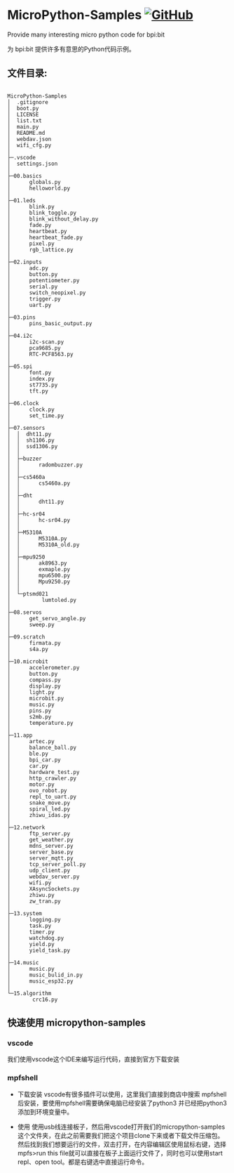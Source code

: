 # MicroPython-Samples [![GitHub](https://img.shields.io/github/license/mashape/apistatus.svg?style=for-the-badge)](./LICENSE)

Provide many interesting micro python code for bpi:bit

为 bpi:bit 提供许多有意思的Python代码示例。

## 文件目录:

```

MicroPython-Samples
│  .gitignore
│  boot.py
│  LICENSE
│  list.txt
│  main.py
│  README.md
│  webdav.json
│  wifi_cfg.py
│  
├─.vscode
│  settings.json
│      
├─00.basics
│      globals.py
│      helloworld.py
│      
├─01.leds
│      blink.py
│      blink_toggle.py
│      blink_without_delay.py
│      fade.py
│      heartbeat.py
│      heartbeat_fade.py
│      pixel.py
│      rgb_lattice.py
│      
├─02.inputs
│      adc.py
│      button.py
│      potentiometer.py
│      serial.py
│      switch_neopixel.py
│      trigger.py
│      uart.py
│      
├─03.pins
│      pins_basic_output.py
│      
├─04.i2c
│      i2c-scan.py
│      pca9685.py
│      RTC-PCF8563.py
│      
├─05.spi
│      font.py
│      index.py
│      st7735.py
│      tft.py
│      
├─06.clock
│      clock.py
│      set_time.py
│      
├─07.sensors
│  │  dht11.py
│  │  sh1106.py
│  │  ssd1306.py
│  │  
│  ├─buzzer
│  │      radombuzzer.py
│  │      
│  ├─cs5460a
│  │      cs5460a.py
│  │      
│  ├─dht
│  │      dht11.py
│  │      
│  ├─hc-sr04
│  │      hc-sr04.py
│  │      
│  ├─M5310A
│  │      M5310A.py
│  │      M5310A_old.py
│  │      
│  ├─mpu9250
│  │      ak8963.py
│  │      exmaple.py
│  │      mpu6500.py
│  │      Mpu9250.py
│  │      
│  └─ptsmd021
│          lumtoled.py
│          
├─08.servos
│      get_servo_angle.py
│      sweep.py
│      
├─09.scratch
│      firmata.py
│      s4a.py
│      
├─10.microbit
│      accelerometer.py
│      button.py
│      compass.py
│      display.py
│      light.py
│      microbit.py
│      music.py
│      pins.py
│      s2mb.py
│      temperature.py
│      
├─11.app
│      artec.py
│      balance_ball.py
│      ble.py
│      bpi_car.py
│      car.py
│      hardware_test.py
│      http_crawler.py
│      motor.py
│      ovo_robot.py
│      repl_to_uart.py
│      snake_move.py
│      spiral_led.py
│      zhiwu_idas.py
│      
├─12.network
│      ftp_server.py
│      get_weather.py
│      mdns_server.py
│      server_base.py
│      server_mqtt.py
│      tcp_server_poll.py
│      udp_client.py
│      webdav_server.py
│      wifi.py
│      XAsyncSockets.py
│      zhiwu.py
│      zw_tran.py
│      
├─13.system
│      logging.py
│      task.py
│      timer.py
│      watchdog.py
│      yield.py
│      yield_task.py
│      
├─14.music
│      music.py
│      music_bulid_in.py
│      music_esp32.py
│      
└─15.algorithm
        crc16.py

```      

## 快速使用 micropython-samples

### vscode

我们使用vscode这个IDE来编写运行代码，直接到官方下载安装

### mpfshell

- 下载安装
vscode有很多插件可以使用，这里我们直接到商店中搜索 mpfshell 后安装，要使用mpfshell需要确保电脑已经安装了python3 并已经把python3添加到环境变量中。

- 使用
  使用usb线连接板子，然后用vscode打开我们的micropython-samples这个文件夹，在此之前需要我们把这个项目clone下来或者下载文件压缩包。然后找到我们想要运行的文件，双击打开，在内容编辑区使用鼠标右键，选择mpfs>run this file就可以直接在板子上面运行文件了，同时也可以使用start repl、open tool。都是右键选中直接运行命令。




